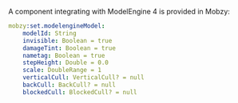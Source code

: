 A component integrating with ModelEngine 4 is provided in Mobzy:

```yaml
mobzy:set.modelengineModel:
    modelId: String
    invisible: Boolean = true
    damageTint: Boolean = true
    nametag: Boolean = true
    stepHeight: Double = 0.0
    scale: DoubleRange = 1
    verticalCull: VerticalCull? = null
    backCull: BackCull? = null
    blockedCull: BlockedCull? = null
```
